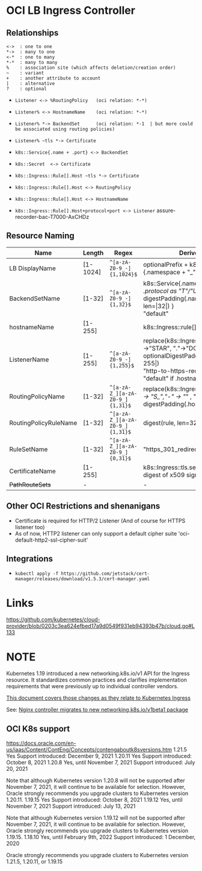 
# OCI LB Ingress Controller

## Relationships

```plain
<->  : one to one
*->  : many to one
<-*  : one to many
*-*  : many to many
%    : association site (which affects deletion/creation order)
~    : variant
+    : another attribute to account
|    : alternative
?    : optional
```

- `Listener <-> %RoutingPolicy   (oci relation: *-*)`
- `Listener% <-> HostnameName    (oci relation: *-*)`
- `Listener% *-> BackendSet      (oci relation: *-1  | but more could be associated using routing policies)`
- `Listener% ~tls *-> Certificate`

- `k8s::Service{.name + .port} <-> BackendSet`
- `k8s::Secret  <-> Certificate`
- `k8s::Ingress::Rule[].Host ~tls *-> Certificate`
- `k8s::Ingress::Rule[].Host <-> RoutingPolicy`
- `k8s::Ingress::Rule[].Host <-> HostnameName`
- `k8s::Ingress::Rule[].Host+protocol+port <-> Listener`
assure-recorder-bac-T7000-AxCHDz

## Resource Naming

| Name                  | Length   | Regex                           | Derived as                                                                                                                                                                    | Examples                                   |
| --------------------- | -------- | ------------------------------- | ----------------------------------------------------------------------------------------------------------------------------------------------------------------------------- | ------------------------------------------ |
| LB DisplayName        | [1-1024] | `^[a-zA-Z0-9_-]{1,1024}$`       | optionalPrefix + k8s::Ingress {.namespace + "_" + .name} }                                                                                                                    |                                            |
| BackendSetName        | [1-32]   | `^[a-zA-Z0-9_-]{1,32}$`         | k8s::Service{.name[0:26] + "*" + .protocol as "T"/"U" + .port  + "*" +  digestPadding(.namespace+.name, len=\|32\|) }  <br> "default"                                         | nginx_T8080_aH5RtfhfAgghOr6WfhEn           |
| hostnameName          | [1-255]  |                                 | k8s::Ingress::rule[].host                                                                                                                                                     |                                            |
| ListenerName          | [1-255]  | `^[a-zA-Z0-9_-]{1,255}$`        | replace(k8s::Ingress::rule[].host,"*."->"STAR", "."->"DOT") + optionalDigestPadding(.host, \|240-255\|)  <br>  "http-to-https-redirector"  <br>  "default" if .hostname == "" | wwwDOTexampleDOTcom <br> STARexampleDOTcom |
| RoutingPolicyName     | [1-32]   | `^[a-zA-Z_][a-zA-Z0-9_]{1,31}$` | replace(k8s::Ingress::rule[].host, "*." -> "S_","-" -> "*" , "." -> "*")  +  digestPadding(.host, len=\|32\|)                                                                 | www_example_comj3LykQwVlJWmElxfS           |
| RoutingPolicyRuleName | [1-32]   | `^[a-zA-Z_][a-zA-Z0-9_]{1,31}$` | digest(rule, len=32)                                                                                                                                                          | YzIVv0b4SalAWS0c5RaShA                     |
| RuleSetName           | [1-32]   | `^[a-zA-Z_][a-zA-Z0-9_]{0,31}$` | "https_301_redirection"                                                                                                                                                       |                                            |
| CertificateName       | [1-255]  |                                 | k8s::Ingress::tls.secretName + digest of x509 signature                                                                                                                       |                                            |
| ~~PathRouteSets~~     | -        |                                 | -                                                                                                                                                                             |                                            |

## Other OCI Restrictions and shenanigans

- Certificate is required for HTTP/2 Listener (And of course for HTTPS listener too)
- As of now, HTTP2 listener can only support a default cipher suite 'oci-default-http2-ssl-cipher-suit'

## Integrations

- `kubectl apply -f https://github.com/jetstack/cert-manager/releases/download/v1.5.3/cert-manager.yaml`

# Links

<https://github.com/kubernetes/cloud-provider/blob/0203c3ea624efbed17a9d0549f931eb94393b47b/cloud.go#L133>

# NOTE

Kubernetes 1.19 introduced a new networking.k8s.io/v1 API for the Ingress resource. It standardizes common practices and clarifies implementation requirements that were previously up to individual controller vendors.

[This document covers those changes as they relate to Kubernetes Ingress](https://docs.konghq.com/kubernetes-ingress-controller/1.3.x/concepts/ingress-versions/)

See: [Nginx controller migrates to new networking.k8s.io/v1beta1 package](https://github.com/kubernetes/ingress-nginx/commit/84102eec2ba270f624c57023aab59aab4471178e)

## OCI K8s support

<https://docs.oracle.com/en-us/iaas/Content/ContEng/Concepts/contengaboutk8sversions.htm>
1.21.5  Yes  Support introduced: December 9, 2021
1.20.11  Yes  Support introduced: October 8, 2021
1.20.8  Yes, until November 7, 2021  Support introduced: July 20, 2021

Note that although Kubernetes version 1.20.8 will not be supported after November 7, 2021, it will continue to be available for selection. However, Oracle strongly recommends you upgrade clusters to Kubernetes version 1.20.11.
1.19.15  Yes  Support introduced: October 8, 2021
1.19.12  Yes, until November 7, 2021  Support introduced: July 13, 2021

Note that although Kubernetes version 1.19.12 will not be supported after November 7, 2021, it will continue to be available for selection. However, Oracle strongly recommends you upgrade clusters to Kubernetes version 1.19.15.
1.18.10  Yes, until February 9th, 2022  Support introduced: 1 December, 2020

Oracle strongly recommends you upgrade clusters to Kubernetes version 1.21.5, 1.20.11, or 1.19.15
